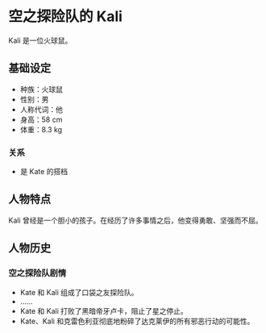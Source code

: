 # 空之探险队的 Kali

Kali 是一位火球鼠。

## 基础设定

- 种族：火球鼠
- 性别：男
- 人称代词：他
- 身高：58 cm
- 体重：8.3 kg

### 关系

- 是 Kate 的搭档

## 人物特点

Kali 曾经是一个胆小的孩子。在经历了许多事情之后，他变得勇敢、坚强而不屈。

## 人物历史

### 空之探险队剧情

- Kate 和 Kali 组成了口袋之友探险队。
- ……
- Kate 和 Kali 打败了黑暗帝牙卢卡，阻止了星之停止。
- Kate、Kali 和克雷色利亚彻底地粉碎了达克莱伊的所有邪恶行动的可能性。
